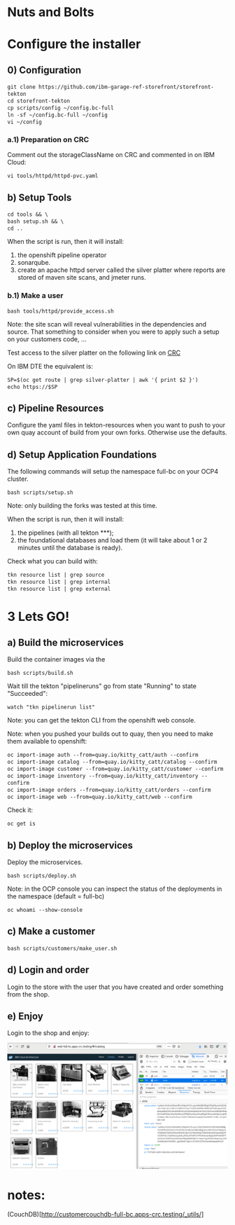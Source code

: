 # Nuts and Bolts

# Configure the installer

## 0) Configuration

    git clone https://github.com/ibm-garage-ref-storefront/storefront-tekton
    cd storefront-tekton   
    cp scripts/config ~/config.bc-full
    ln -sf ~/config.bc-full ~/config
    vi ~/config

### a.1) Preparation on CRC

Comment out the storageClassName on CRC and commented in on IBM Cloud:

    vi tools/httpd/httpd-pvc.yaml


## b) Setup Tools

    cd tools && \
    bash setup.sh && \
    cd .. 

When the script is run, then it will install:
1. the openshift pipeline operator
2. sonarqube. 
3. create an apache httpd server called the silver platter where reports are stored of maven site scans, and jmeter runs.


### b.1) Make a user 

    bash tools/httpd/provide_access.sh

Note: the site scan will reveal vulnerabilities in the dependencies and source. That something to consider when you were to apply such a setup on your customers code, ... 

Test access to the silver platter on the following link on [CRC](http://silver-platter-full-bc.apps-crc.testing/) 

On IBM DTE the equivalent is:

    SP=$(oc get route | grep silver-platter | awk '{ print $2 }')
    echo https://$SP


## c) Pipeline Resources

Configure the yaml files in tekton-resources when you want to push to your own quay account of build from your own forks. Otherwise use the defaults.


## d) Setup Application Foundations

The following commands will setup the namespace full-bc on your OCP4 cluster.

    bash scripts/setup.sh

Note: only building the forks was tested at this time.

When the script is run, then it will install:
1. the pipelines (with all tekton ***);
2. the foundational databases and load them (it will take about 1 or 2 minutes until the database is ready). 

Check what you can build with:

    tkn resource list | grep source
    tkn resource list | grep internal
    tkn resource list | grep external


# 3 Lets GO!

## a) Build the microservices

Build the container images via the 

    bash scripts/build.sh

Wait till the tekton "pipelineruns" go from state "Running" to state "Succeeded": 

    watch "tkn pipelinerun list"

Note: you can get the tekton CLI from the openshift web console.

Note: when you pushed your builds out to quay, then you need to make them available to openshift:

    oc import-image auth --from=quay.io/kitty_catt/auth --confirm
    oc import-image catalog --from=quay.io/kitty_catt/catalog --confirm
    oc import-image customer --from=quay.io/kitty_catt/customer --confirm
    oc import-image inventory --from=quay.io/kitty_catt/inventory --confirm
    oc import-image orders --from=quay.io/kitty_catt/orders --confirm
    oc import-image web --from=quay.io/kitty_catt/web --confirm

Check it:

    oc get is

## b) Deploy the microservices

Deploy the microservices.

    bash scripts/deploy.sh


Note: in the OCP console you can inspect the status of the deployments in the namespace (default = full-bc)

    oc whoami --show-console


## c) Make a customer

    bash scripts/customers/make_user.sh

## d) Login and order

Login to the store with the user that you have created and order something from the shop.

## e) Enjoy

Login to the shop and enjoy:

![Enjoy](images/enjoy.png?raw=true "Title")

# notes:
(CouchDB)[http://customercouchdb-full-bc.apps-crc.testing/_utils/]
